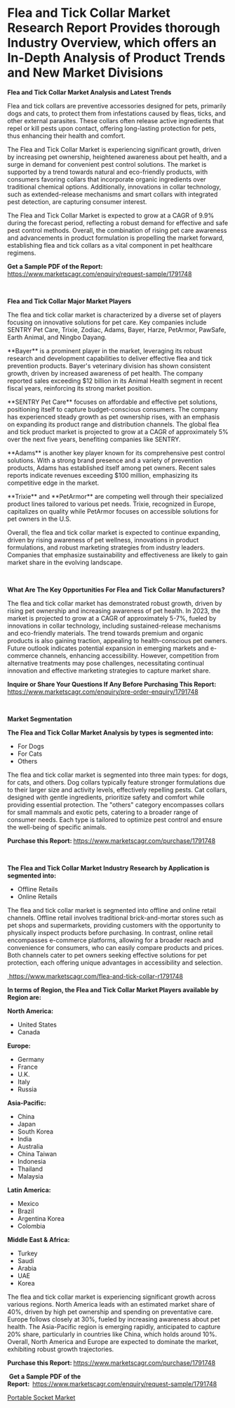 <p><h1>Flea and Tick Collar Market Research Report Provides thorough Industry Overview, which offers an In-Depth Analysis of Product Trends and New Market Divisions</h1></p><p><strong>Flea and Tick Collar Market Analysis and Latest Trends</strong></p>
<p><p>Flea and tick collars are preventive accessories designed for pets, primarily dogs and cats, to protect them from infestations caused by fleas, ticks, and other external parasites. These collars often release active ingredients that repel or kill pests upon contact, offering long-lasting protection for pets, thus enhancing their health and comfort.</p><p>The Flea and Tick Collar Market is experiencing significant growth, driven by increasing pet ownership, heightened awareness about pet health, and a surge in demand for convenient pest control solutions. The market is supported by a trend towards natural and eco-friendly products, with consumers favoring collars that incorporate organic ingredients over traditional chemical options. Additionally, innovations in collar technology, such as extended-release mechanisms and smart collars with integrated pest detection, are capturing consumer interest. </p><p>The Flea and Tick Collar Market is expected to grow at a CAGR of 9.9% during the forecast period, reflecting a robust demand for effective and safe pest control methods. Overall, the combination of rising pet care awareness and advancements in product formulation is propelling the market forward, establishing flea and tick collars as a vital component in pet healthcare regimens.</p></p>
<p><strong>Get a Sample PDF of the Report:&nbsp;</strong> <a href="https://www.marketscagr.com/enquiry/request-sample/1791748?utm_campaign=2471&utm_medium=2&utm_source=Github&utm_content=ia&utm_term=04042025&utm_id=flea-and-tick-collar">https://www.marketscagr.com/enquiry/request-sample/1791748</a></p>
<p>&nbsp;</p>
<p><strong>Flea and Tick Collar Major Market Players</strong></p>
<p><p>The flea and tick collar market is characterized by a diverse set of players focusing on innovative solutions for pet care. Key companies include SENTRY Pet Care, Trixie, Zodiac, Adams, Bayer, Harze, PetArmor, PawSafe, Earth Animal, and Ningbo Dayang.</p><p>**Bayer** is a prominent player in the market, leveraging its robust research and development capabilities to deliver effective flea and tick prevention products. Bayer's veterinary division has shown consistent growth, driven by increased awareness of pet health. The company reported sales exceeding $12 billion in its Animal Health segment in recent fiscal years, reinforcing its strong market position.</p><p>**SENTRY Pet Care** focuses on affordable and effective pet solutions, positioning itself to capture budget-conscious consumers. The company has experienced steady growth as pet ownership rises, with an emphasis on expanding its product range and distribution channels. The global flea and tick product market is projected to grow at a CAGR of approximately 5% over the next five years, benefiting companies like SENTRY.</p><p>**Adams** is another key player known for its comprehensive pest control solutions. With a strong brand presence and a variety of prevention products, Adams has established itself among pet owners. Recent sales reports indicate revenues exceeding $100 million, emphasizing its competitive edge in the market.</p><p>**Trixie** and **PetArmor** are competing well through their specialized product lines tailored to various pet needs. Trixie, recognized in Europe, capitalizes on quality while PetArmor focuses on accessible solutions for pet owners in the U.S.</p><p>Overall, the flea and tick collar market is expected to continue expanding, driven by rising awareness of pet wellness, innovations in product formulations, and robust marketing strategies from industry leaders. Companies that emphasize sustainability and effectiveness are likely to gain market share in the evolving landscape.</p></p>
<p>&nbsp;</p>
<p><strong>What Are The Key Opportunities For Flea and Tick Collar Manufacturers?</strong></p>
<p><p>The flea and tick collar market has demonstrated robust growth, driven by rising pet ownership and increasing awareness of pet health. In 2023, the market is projected to grow at a CAGR of approximately 5-7%, fueled by innovations in collar technology, including sustained-release mechanisms and eco-friendly materials. The trend towards premium and organic products is also gaining traction, appealing to health-conscious pet owners. Future outlook indicates potential expansion in emerging markets and e-commerce channels, enhancing accessibility. However, competition from alternative treatments may pose challenges, necessitating continual innovation and effective marketing strategies to capture market share.</p></p>
<p><strong>Inquire or Share Your Questions If Any Before Purchasing This Report:</strong> <a href="https://www.marketscagr.com/enquiry/pre-order-enquiry/1791748?utm_campaign=2471&utm_medium=2&utm_source=Github&utm_content=ia&utm_term=04042025&utm_id=flea-and-tick-collar">https://www.marketscagr.com/enquiry/pre-order-enquiry/1791748</a></p>
<p>&nbsp;</p>
<p><strong>Market Segmentation</strong></p>
<p><strong>The Flea and Tick Collar Market Analysis by types is segmented into:</strong></p>
<p><ul><li>For Dogs</li><li>For Cats</li><li>Others</li></ul></p>
<p><p>The flea and tick collar market is segmented into three main types: for dogs, for cats, and others. Dog collars typically feature stronger formulations due to their larger size and activity levels, effectively repelling pests. Cat collars, designed with gentle ingredients, prioritize safety and comfort while providing essential protection. The "others" category encompasses collars for small mammals and exotic pets, catering to a broader range of consumer needs. Each type is tailored to optimize pest control and ensure the well-being of specific animals.</p></p>
<p><strong>Purchase this Report:&nbsp;</strong><a href="https://www.marketscagr.com/purchase/1791748?utm_campaign=2471&utm_medium=2&utm_source=Github&utm_content=ia&utm_term=04042025&utm_id=flea-and-tick-collar">https://www.marketscagr.com/purchase/1791748</a></p>
<p>&nbsp;</p>
<p><strong>The Flea and Tick Collar Market Industry Research by Application is segmented into:</strong></p>
<p><ul><li>Offline Retails</li><li>Online Retails</li></ul></p>
<p><p>The flea and tick collar market is segmented into offline and online retail channels. Offline retail involves traditional brick-and-mortar stores such as pet shops and supermarkets, providing customers with the opportunity to physically inspect products before purchasing. In contrast, online retail encompasses e-commerce platforms, allowing for a broader reach and convenience for consumers, who can easily compare products and prices. Both channels cater to pet owners seeking effective solutions for pet protection, each offering unique advantages in accessibility and selection.</p></p>
<p><a href="https://www.marketscagr.com/flea-and-tick-collar-r1791748?utm_campaign=2471&utm_medium=2&utm_source=Github&utm_content=ia&utm_term=04042025&utm_id=flea-and-tick-collar">&nbsp;https://www.marketscagr.com/flea-and-tick-collar-r1791748</a></p>
<p><strong>In terms of Region, the Flea and Tick Collar Market Players available by Region are:</strong></p>
<p>
    <p> <strong> North America: </strong>
        <ul>
            <li>United States</li>
            <li>Canada</li>
        </ul>
        </p> 
    <p> <strong> Europe: </strong>
        <ul>
            <li>Germany</li>
            <li>France</li>
            <li>U.K.</li>
            <li>Italy</li>
            <li>Russia</li>
        </ul>
        </p> 
    <p> <strong> Asia-Pacific: </strong>
        <ul>
            <li>China</li>
            <li>Japan</li>
            <li>South Korea</li>
            <li>India</li>
            <li>Australia</li>
            <li>China Taiwan</li>
            <li>Indonesia</li>
            <li>Thailand</li>
            <li>Malaysia</li>
        </ul>
        </p> 
    <p> <strong> Latin America: </strong>
        <ul>
            <li>Mexico</li>
            <li>Brazil</li>
            <li>Argentina Korea</li>
            <li>Colombia</li>
        </ul>
        </p> 
    <p> <strong> Middle East & Africa: </strong>
        <ul>
            <li>Turkey</li>
            <li>Saudi</li>
            <li>Arabia</li>
            <li>UAE</li>
            <li>Korea</li>
        </ul>
    </p>
    </p>
<p><p>The flea and tick collar market is experiencing significant growth across various regions. North America leads with an estimated market share of 40%, driven by high pet ownership and spending on preventative care. Europe follows closely at 30%, fueled by increasing awareness about pet health. The Asia-Pacific region is emerging rapidly, anticipated to capture 20% share, particularly in countries like China, which holds around 10%. Overall, North America and Europe are expected to dominate the market, exhibiting robust growth trajectories.</p></p>
<p><strong>Purchase this Report: </strong><a href="https://www.marketscagr.com/purchase/1791748?utm_campaign=2471&utm_medium=2&utm_source=Github&utm_content=ia&utm_term=04042025&utm_id=flea-and-tick-collar">https://www.marketscagr.com/purchase/1791748</a></p>
<p>&nbsp;<strong>Get a Sample PDF of the Report:&nbsp;&nbsp;</strong><a href="https://www.marketscagr.com/enquiry/request-sample/1791748?utm_campaign=2471&utm_medium=2&utm_source=Github&utm_content=ia&utm_term=04042025&utm_id=flea-and-tick-collar">https://www.marketscagr.com/enquiry/request-sample/1791748</a></p>
<p><strong></strong></p>
<p><p><a href="https://github.com/suleimannichelle7/Market-Research-Report-List-1/blob/main/portable-socket-market.md?utm_campaign=2471&utm_medium=2&utm_source=Github&utm_content=ia&utm_term=04042025&utm_id=flea-and-tick-collar">Portable Socket Market</a></p></p>